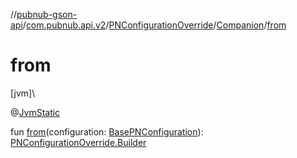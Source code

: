 //[pubnub-gson-api](../../../../index.md)/[com.pubnub.api.v2](../../index.md)/[PNConfigurationOverride](../index.md)/[Companion](index.md)/[from](from.md)

# from

[jvm]\

@[JvmStatic](https://kotlinlang.org/api/latest/jvm/stdlib/kotlin.jvm/-jvm-static/index.html)

fun [from](from.md)(configuration: [BasePNConfiguration](../../../../../../pubnub-core/pubnub-core-api/pubnub-core-api/com.pubnub.api.v2/-base-p-n-configuration/index.md)): [PNConfigurationOverride.Builder](../-builder/index.md)
